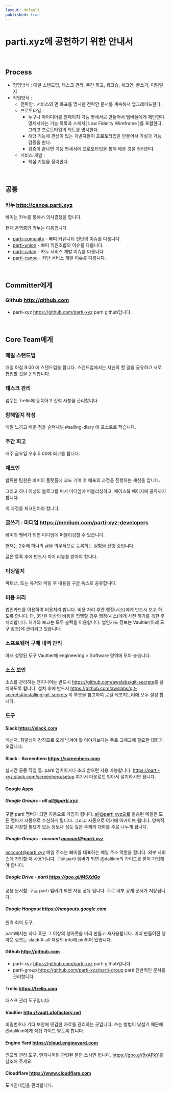 ```yaml
---
layout: default
published: true
---
```



# parti.xyz에 공헌하기 위한 안내서

&nbsp;

## Process

* 협업방식 : 매일 스탠드업, 태스크 관리, 주간 회고, 워크숍, 체크인, 글쓰기, 미팅일지
* 작업방식 :
  * 전략안 : 서비스의 먼 목표를 명시한 전략안 문서를 계속해서 업그레이드한다.
  * 프로토타입 :
    * 누구나 아이디어를 원페이지 기능 명세서로 만들어서 멤버들에게 제안한다. 명세서에는 기능 목록과 스케치( Low Fidelity Wireframe )를 포함한다. 그리고 프로토타입의 의도를 명시한다.
    * 해당 기능에 관심이 있는 개발자들이 프로토타입을 만들어서 가설과 기능 검증을 한다.
    * 검증이 끝나면 기능 명세서에 프로토타입을 통해 배운 것을 정리한다.
  * 서비스 개발 :
    * 핵심 기능을 정리한다.

&nbsp;


## 공통

### 카누 <http://canoe.parti.xyz>

빠띠는 카누를 통해서 의사결정을 합니다.

현재 운영중인 카누는 다음입니다

* [parti-comunity](http://canoe.parti.xyz/parti-community) - 빠띠 커뮤니티 전반의 이슈를 다룹니다.
* [parti-union](http://canoe.parti.xyz/parti-union) - 빠띠 직원조합의 이슈를 다룹니다.
* [parti-catan](http://canoe.parti.xyz/parti-catan) - 카누 서비스 개발 이슈를 다룹니다.
* [parti-canoe](http://canoe.parti.xyz/parti-canoe) - 카탄 서비스 개발 이슈를 다룹니다.

&nbsp;

## Committer에게

### Github <http://github.com>

- parti-xyz <https://github.com/parti-xyz> parti github입니다.

&nbsp;

## Core Team에게

### 매일 스탠드업

매일 아침 8:00 에 스탠드업을 합니다. 스탠드업에서는 자신의 할 일을 공유하고 서로 협업할 것을 논의합니다.


### 태스크 관리

업무는 Trello에 등록하고 진척 사항을 관리합니다.

### 항해일지 작성

매일 느끼고 배운 점을 슬랙채널 #sailing-diary 에 포스트로 적습니다. 

### 주간 회고

매주 금요일 오후 5:00에 회고를 합니다.

### 체크인

합류한 팀원은 빠띠의 플랫폼에 코드 기여 후 배포의 과정을 진행하는 세션을 엽니다.

그리고 하나 이상의 블로그를 써서 미디엄에 퍼블리싱하고, 페이스북 페이지에 공유까지 합니다.

이 과정을 체크인이라 합니다.

### 글쓰기 : 미디엄 <https://medium.com/parti-xyz-developers>

빠띠의 멤버가 되면 미디엄에 퍼블리싱할 수 있습니다.

현재는 2주에 하나의 글을 의무적으로 등록하는 실험을 진행 중입니다.

글은 등록 후에 반드시 피어 리뷰를 받아야 합니다.

### 미팅일지 

파트너, 또는 유저와 미팅 후 내용을 구글 독스로 공유합니다.

### 비용 처리

법인카드를 이용하여 비용처리 합니다. 비용 처리 후엔 행정(시스)에게 반드시 보고 하도록 합니다. 단, 3만원 이상의 비용을 집행할 경우 행정(시스)에게 사전 허가를 득한 후 처리합니다. 허가와 보고는 모두 슬랙을 이용합니다. 법인카드 정보는 Vaultier(아래 도구 참조)에 관리되고 있습니다. 

### 소프트웨어 구매 내역 관리
 아래 설명된 도구 Vaultier에 engineering > Software 영역에 모아 놓습니다.

### 소스 보안
 소스를 관리하는 엔지니어는 반드시 <https://github.com/awslabs/git-secrets>를 설치하도록 합니다.
 설치 후에 반드시 <https://github.com/awslabs/git-secrets#installing-git-secrets> 이 부분을 참고하여 로컬 레포지토리에 모두 설정 합니다.
 
### 도구

#### Slack <https://slack.com>

메신저. 휘발성이 강하므로 오래 남겨야 할 이야기보다는 주로 그때그때 필요한 대화가 오갑니다.

#### Slack - Screenhero <https://screenhero.com>

실시간 공동 작업 툴. parti 멤버이거나 초대 받으면 사용 가능합니다. <https://parti-xyz.slack.com/screenhero/setup> 여기서 다운로드 받아서 설치하시면 됩니다.

#### Google Apps

##### Google Groups - all all@parti.xyz

구글 parti 멤버가 되면 자동으로 가입이 됩니다.
all@parti.xyz으로 발송된 메일은 모든 멤버가 자동으로 수신하게 됩니다. 그리고 자동으로 여기에 아카이브 됩니다.
영속적으로 저장할 필요가 있는 정보나 심도 깊은 주제의 대화를 주로 나누게 됩니다.

##### Google Groups - account account@parti.xyz 

account@parti.xyz 메일 주소는 빠띠를 대표하는 메일 주소 역할을 합니다. 외부 서비스에 가입할 때 사용됩니다.
구글 parti 멤버가 되면 @dalikim의 가이드를 받아 가입해야 합니다.

##### Google Drive - parti <https://goo.gl/M5XdQo>

공용 문서함. 구글 parti 멤버가 되면 자동 공유 됩니다. 주로 내부 공개 문서가 저장됩니다.

##### Google Hangout <https://hangouts.google.com>

원격 회의 도구.

parti에서는 하나 혹은 그 이상의 행아웃을 미리 만들고 재사용합니다. 미리 만들어진 행아웃 링크는 slack #-all 채널의 info에 pin되어 있습니다.

#### Github <http://github.com>

- parti-xyz <https://github.com/parti-xyz> parti github입니다.
- parti-group <https://github.com/parti-xyz/parti-group> parti 전반적인 문서를 관리합니다.

#### Trello <https://trello.com>

태스크 관리 도구입니다. 

#### Vaultier <http://vault.ufofactory.net>

비밀번호나 기타 보안에 민감한 자료를 관리하는 곳입니다. 쓰는 방법이 낯설기 때문에 @dalikim에게 직접 가이드 받도록 합니다.

#### Engine Yard <https://cloud.engineyard.com>

인프라 관리 도구. 엔지니어링 관련된 분만 쓰시면 됩니다. <https://goo.gl/9xAPkY>를 참조해 주세요.

#### Cloudflare <https://www.cloudflare.com>

도메인네임을 관리합니다.
